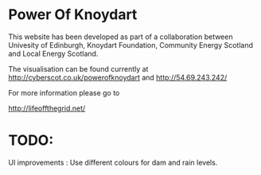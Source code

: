 Power Of Knoydart
===============
This website has been developed as part of a collaboration between Univesity of Edinburgh, Knoydart Foundation, Community Energy Scotland and Local Energy Scotland.

The visualisation can be found currently at
http://cyberscot.co.uk/powerofknoydart
and
http://54.69.243.242/


For more information please go to 

http://lifeoffthegrid.net/

TODO:
===============

UI improvements :
Use different colours for dam and rain levels.
